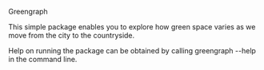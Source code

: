 
Greengraph

This simple package enables you to explore how green space varies as we move from the city to the countryside.

Help on running the package can be obtained by calling greengraph --help in the command line.